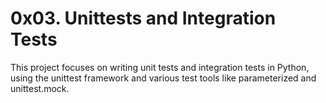 # 0x03. Unittests and Integration Tests

This project focuses on writing unit tests and integration tests in Python, using the unittest framework and various test tools like parameterized and unittest.mock.
